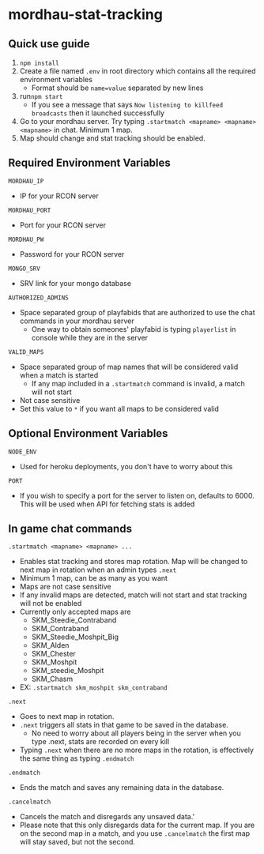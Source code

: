 # mordhau-stat-tracking

## Quick use guide

1. `npm install`
2. Create a file named `.env` in root directory which contains all the required environment variables
   - Format should be `name=value` separated by new lines
3. run`npm start`
   - If you see a message that says `Now listening to killfeed broadcasts` then it launched successfully
4. Go to your mordhau server. Try typing `.startmatch <mapname> <mapname> <mapname>` in chat. Minimum 1 map.
5. Map should change and stat tracking should be enabled.

## Required Environment Variables

`MORDHAU_IP`

- IP for your RCON server

`MORDHAU_PORT`

- Port for your RCON server

`MORDHAU_PW`

- Password for your RCON server

`MONGO_SRV`

- SRV link for your mongo database

`AUTHORIZED_ADMINS`

- Space separated group of playfabids that are authorized to use the chat commands in your mordhau server
  - One way to obtain someones' playfabid is typing `playerlist` in console while they are in the server

`VALID_MAPS`

- Space separated group of map names that will be considered valid when a match is started
  - If any map included in a `.startmatch` command is invalid, a match will not start
- Not case sensitive
- Set this value to `*` if you want all maps to be considered valid

## Optional Environment Variables

`NODE_ENV`

- Used for heroku deployments, you don't have to worry about this

`PORT`

- If you wish to specify a port for the server to listen on, defaults to 6000. This will be used when API for fetching stats is added

## In game chat commands

`.startmatch <mapname> <mapname> ...`

- Enables stat tracking and stores map rotation. Map will be changed to next map in rotation when an admin types `.next`
- Minimum 1 map, can be as many as you want
- Maps are not case sensitive
- If any invalid maps are detected, match will not start and stat tracking will not be enabled
- Currently only accepted maps are
  - SKM_Steedie_Contraband
  - SKM_Contraband
  - SKM_Steedie_Moshpit_Big
  - SKM_Alden
  - SKM_Chester
  - SKM_Moshpit
  - SKM_steedie_Moshpit
  - SKM_Chasm
- EX: `.startmatch skm_moshpit skm_contraband`

`.next`

- Goes to next map in rotation.
- `.next` triggers all stats in that game to be saved in the database.
  - No need to worry about all players being in the server when you type .next, stats are recorded on every kill
- Typing `.next` when there are no more maps in the rotation, is effectively the same thing as typing `.endmatch`

`.endmatch`

- Ends the match and saves any remaining data in the database.

`.cancelmatch`

- Cancels the match and disregards any unsaved data.'
- Please note that this only disregards data for the current map. If you are on the second map in a match, and you use `.cancelmatch` the first map will stay saved, but not the second.
